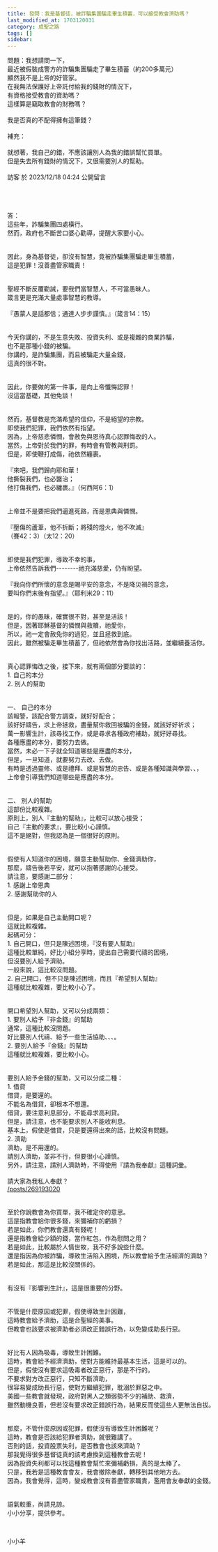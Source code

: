```yaml
---
title: 發問：我是基督徒，被詐騙集團騙走畢生積蓄，可以接受教會濟助嗎？
last_modified_at: 1703120031
category: 成聖之路
tags: []
sidebar: 
---
```


  <div>問題：我想請問一下，</div>

<div>最近被假裝成警方的詐騙集團騙走了畢生積蓄（約200多萬元）</div>

<div>顯然我不是上帝的好管家。</div>

<div>在我無法保護好上帝託付給我的錢財的情況下，</div>

<div>有資格接受教會的資助嗎？</div>

<div>這樣算是竊取教會的財務嗎？</div>

<div>&nbsp;</div>

<div>我是否真的不配得擁有這筆錢？</div>

<div>&nbsp;</div>

<div>補充：</div>

<div>&nbsp;</div>

<div>就想著，我自己的錯，不應該讓別人為我的錯誤幫忙買單。</div>

<div>但是失去所有錢財的情況下，又很需要別人的幫助。</div>

<div>&nbsp;</div>

<div>訪客 於 2023/12/18 04:24 公開留言&nbsp;</div>

<div>&nbsp;</div>

<div>&nbsp;</div>

<div>&nbsp;</div>

<div>&nbsp;</div>

<div>答：</div>

<div>這些年，詐騙集團四處橫行。</div>

<div>然而，政府也不斷苦口婆心勸導，提醒大家要小心。</div>

<div>&nbsp;</div>

<div>&nbsp;</div>

<div>因此，身為基督徒，卻沒有智慧，竟被詐騙集團騙走畢生積蓄，</div>

<div>這是犯罪！沒善盡管家職責！</div>

<div>&nbsp;</div>

<div>&nbsp;</div>

<div>聖經不斷反覆勸誡，要我們當智慧人，不可當愚昧人。</div>

<div>箴言更是充滿大量處事智慧的教導。</div>

<div>&nbsp;</div>

<div>『愚蒙人是話都信；通達人步步謹慎。』（箴言14：15）</div>

<div>&nbsp;</div>

<div>&nbsp;</div>

<div>今天你講的，不是生意失敗、投資失利、或是複雜的商業詐騙，</div>

<div>也不是那種小錢的被騙。</div>

<div>你講的，是詐騙集團，而且被騙走大量金錢，</div>

<div>這真的很不對。</div>

<div>&nbsp;</div>

<div>&nbsp;</div>

<div>因此，你要做的第一件事，是向上帝懺悔認罪！</div>

<div>沒這當基礎，其他免談！</div>

<div>&nbsp;</div>

<div>&nbsp;</div>

<div>然而，基督教是充滿希望的信仰，不是絕望的宗教。</div>

<div>即使我們犯罪，我們依然有指望。</div>

<div>因為，上帝慈悲憐憫，會赦免與恩待真心認罪悔改的人。</div>

<div>當然，上帝對於我們的罪，有時會有管教與刑罰。</div>

<div>但是，即使鞭打成傷，祂依然纏裹。</div>

<div>&nbsp;</div>

<div>『來吧，我們歸向耶和華！</div>

<div>他撕裂我們，也必醫治；</div>

<div>他打傷我們，也必纏裹。』（何西阿6：1）</div>

<div>&nbsp;</div>

<div>&nbsp;</div>

<div>上帝並不是要把我們逼進死路，而是恩典與憐憫。</div>

<div>&nbsp;</div>

<div>『壓傷的蘆葦，他不折斷；將殘的燈火，他不吹滅』</div>

<div>（賽42：3）（太12：20）</div>

<div>&nbsp;</div>

<div>&nbsp;</div>

<div>即使是我們犯罪，導致不幸的事，</div>

<div>上帝依然告訴我們--------祂充滿慈愛，仍有盼望。</div>

<div>&nbsp;</div>

<div>『我向你們所懷的意念是賜平安的意念，不是降災禍的意念，</div>

<div>要叫你們末後有指望。』（耶利米29：11）</div>

<div>&nbsp;</div>

<div>&nbsp;</div>

<div>是的，你的愚昧，確實很不對，甚至是活該！</div>

<div>但是，因著耶穌基督的憐憫與救贖，祂愛你，</div>

<div>所以，祂一定會赦免你的過犯，並且拯救到底。</div>

<div>因此，雖然被騙走畢生積蓄了，但祂依然會為你找出活路，並繼續養活你。</div>

<div>&nbsp;</div>

<div>&nbsp;</div>

<div>真心認罪悔改之後，接下來，就有兩個部分要談的：</div>

<div>1.<span style="white-space:pre"> </span>自己的本分</div>

<div>2.<span style="white-space:pre"> </span>別人的幫助</div>

<div>&nbsp;</div>

<div>&nbsp;</div>

<div>一、<span style="white-space:pre"> </span>自己的本分</div>

<div>該報警，該配合警方調查，就好好配合；</div>

<div>該好好禱告，求上帝拯救，盡量幫你救回被騙的金錢，就該好好祈求；</div>

<div>萬一影響生計，該尋找工作，或是尋求各種政府補助，就好好尋找。</div>

<div>各種應盡的本分，要努力去做。</div>

<div>當然，未必一下子就全知道哪些是應盡的本分，</div>

<div>但是，一旦知道，就要努力去改、去做。</div>

<div>有時是透過靈修、或是禮拜、或是智慧的忠告、或是各種知識與學習、、，</div>

<div>上帝會引導我們知道哪些是應盡的本分。</div>

<div>&nbsp;</div>

<div>&nbsp;</div>

<div>二、<span style="white-space:pre"> </span>別人的幫助</div>

<div>這部份比較複雜。</div>

<div>原則上，別人『主動的幫助』，比較可以放心接受；</div>

<div>自己『主動的要求』，要比較小心謹慎。</div>

<div>這不是絕對，但我認為是一個很好的原則。</div>

<div>&nbsp;</div>

<div>&nbsp;</div>

<div>假使有人知道你的困境，願意主動幫助你、金錢濟助你，</div>

<div>那麼，禱告後若平安，就可以抱著感謝的心接受。</div>

<div>請注意，要感謝二部分：</div>

<div>1.<span style="white-space:pre"> </span>感謝上帝恩典</div>

<div>2.<span style="white-space:pre"> </span>感謝幫助你的人</div>

<div>&nbsp;</div>

<div>&nbsp;</div>

<div>但是，如果是自己主動開口呢？</div>

<div>這就比較複雜。</div>

<div>起碼可分：</div>

<div>1.<span style="white-space:pre"> </span>自己開口，但只是陳述困境，『沒有要人幫助』</div>

<div>這種比較單純，好比小組分享時，提出自己需要代禱的困境，</div>

<div>但沒要別人給予濟助。</div>

<div>一般來說，這比較沒問題。</div>

<div>2.<span style="white-space:pre"> </span>自己開口，但不只是陳述困境，而且『希望別人幫助』</div>

<div>這種就比較複雜，要比較小心了。</div>

<div>&nbsp;</div>

<div>&nbsp;</div>

<div>開口希望別人幫助，又可以分成兩類：</div>

<div>1.<span style="white-space:pre"> </span>要別人給予『非金錢』的幫助</div>

<div>通常，這種比較沒問題。</div>

<div>好比要別人代禱、給予一些生活協助、、、。</div>

<div>2.<span style="white-space:pre"> </span>要別人給予『金錢』的幫助</div>

<div>這種就比較複雜，要比較小心。</div>

<div>&nbsp;</div>

<div>&nbsp;</div>

<div>要別人給予金錢的幫助，又可以分成二種：</div>

<div>1.<span style="white-space:pre"> </span>借貸</div>

<div>借貸，是要還的。</div>

<div>不能名為借貸，卻根本不想還。</div>

<div>借貸，要注意利息部分，不能尋求高利貸。</div>

<div>但是，請注意，也不能要求別人不能收利息。</div>

<div>基本上，假使是借貸，只是要還得出來的話，比較沒有問題。</div>

<div>2.<span style="white-space:pre"> </span>濟助</div>

<div>濟助，是不用還的。</div>

<div>請別人濟助，並非不行，但要很小心謹慎。</div>

<div>另外，請注意，請別人濟助時，不得使用『請為我奉獻』這種詞彙。</div>

<div>&nbsp;</div>

<div>請大家為我私人奉獻？</div>

<div><a href="/posts/269193020" target="_blank">/posts/269193020</a></div>

<div>&nbsp;</div>

<div>&nbsp;</div>

<div>至於你說教會為你買單，我不確定你的意思。</div>

<div>這是指教會給你很多錢，來彌補你的虧損？</div>

<div>若是如此，你們教會還真有錢呢！</div>

<div>還是指教會給少額的錢，當作紅包，作為慰問之用？</div>

<div>若是如此，比較屬於人情世故，我不好多說些什麼。</div>

<div>還是指因為你被詐騙，導致生活陷入困境，所以教會給予生活經濟的濟助？</div>

<div>若是如此，那這是比較沒關係的。</div>

<div>&nbsp;</div>

<div>&nbsp;</div>

<div>有沒有『影響到生計』，這是很重要的分野。</div>

<div>&nbsp;</div>

<div>&nbsp;</div>

<div>不管是什麼原因或犯罪，假使導致生計困難，</div>

<div>這時教會給予濟助，這是合聖經的美事。</div>

<div>但教會也該要求被濟助者必須改正錯誤行為，以免變成助長行惡。</div>

<div>&nbsp;</div>

<div>&nbsp;</div>

<div>好比有人因為吸毒，導致生計困難。</div>

<div>這時，教會給予經濟濟助，使對方能維持最基本生活，這是可以的。</div>

<div>但是，假使沒有要求這吸毒者改正惡行，那是不行的。</div>

<div>不要求對方改正惡行，只知不斷濟助，</div>

<div>很容易變成助長行惡，使對方繼續犯罪，耽溺於罪惡之中。</div>

<div>美國一些教會就發現，政府對黑人之類弱勢不少的補助、救濟，</div>

<div>雖然動機良善，但若沒有要求改正錯誤行為，結果反而使這些人更無法自拔。</div>

<div>&nbsp;</div>

<div>&nbsp;</div>

<div>那麼，不管什麼原因或犯罪，假使沒有導致生計困難呢？</div>

<div>這時，教會是否該給犯罪者濟助，就很難講了。</div>

<div>否則的話，投資股票失利，是否教會也該來濟助？</div>

<div>那我覺得很多基督徒真的該考慮換到這種教會去呢！</div>

<div>因為投資失利都可以找這種教會幫忙來彌補虧損，真的是太棒了。</div>

<div>只是，我若是這種教會會友，我會撤除奉獻，轉移到其他地方去。</div>

<div>因為，我會覺得，這時，變成教會沒有善盡管家職責，濫用會友奉獻的金錢。</div>

<div>&nbsp;</div>

<div>&nbsp;</div>

<div>語氣較重，尚請見諒。</div>

<div>小小分享，提供參考。</div>

<p>&nbsp;</p>

<p>小小羊</p>

<p>&nbsp;</p>
